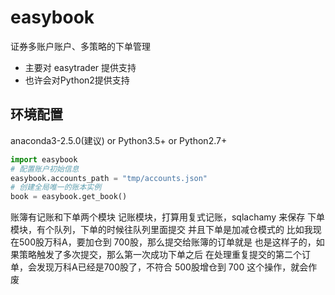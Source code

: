 # easybook
证券多账户账户、多策略的下单管理

- 主要对 easytrader 提供支持
- 也许会对Python2提供支持

## 环境配置
anaconda3-2.5.0(建议) or Python3.5+ or Python2.7+

```python
import easybook
# 配置账户初始信息
easybook.accounts_path = "tmp/accounts.json"
# 创建全局唯一的账本实例
book = easybook.get_book()
```

账簿有记账和下单两个模块
记账模块，打算用复式记账，sqlachamy 来保存
下单模块，有个队列，下单的时候往队列里面提交
并且下单是加减仓模式的
比如我现在500股万科A，要加仓到 700股，那么提交给账簿的订单就是 也是这样子的，如果策略触发了多次提交，那么第一次成功下单之后
在处理重复提交的第二个订单，会发现万科A已经是700股了，不符合 500股增仓到 700 这个操作，就会作废
